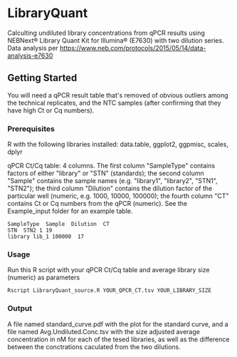 # LibraryQuant
Calculting undiluted library concentrations from qPCR results using NEBNext® Library Quant Kit for Illumina® (E7630) with two dilution series.
Data analysis per https://www.neb.com/protocols/2015/05/14/data-analysis-e7630

## Getting Started
You will need a qPCR result table that's removed of obvious outliers among the technical replicates, and the NTC samples (after confirming that they have high Ct or Cq numbers).

### Prerequisites
R with the following libraries installed:  data.table, ggplot2, ggpmisc, scales, dplyr

qPCR Ct/Cq table: 4 columns. The first column "SampleType" contains factors of either "library" or "STN" (standards); the second column "Sample" contains the sample names (e.g. "library1", "library2", "STN1", "STN2"); the third column "Dilution" contains the dilution factor of the particular well (numeric, e.g. 1000, 10000, 100000); the fourth column "CT" contains Ct or Cq numbers from the qPCR (numeric). See the Example_input folder for an example table.

```
SampleType  Sample  Dilution  CT
STN  STN2 1 19
library lib_1 100000  17
```


### Usage
Run this R script with your qPCR Ct/Cq table and average library size (numeric) as parameters

```
Rscript LibraryQuant_source.R YOUR_QPCR_CT.tsv YOUR_LIBRARY_SIZE
```

### Output
A file named standard_curve.pdf with the plot for the standard curve, and a file named Avg.Undiluted.Conc.tsv with the size adjusted average concentration in nM for each of the tesed libraries, as well as the difference between the conctrations caculated from the two dilutions.
